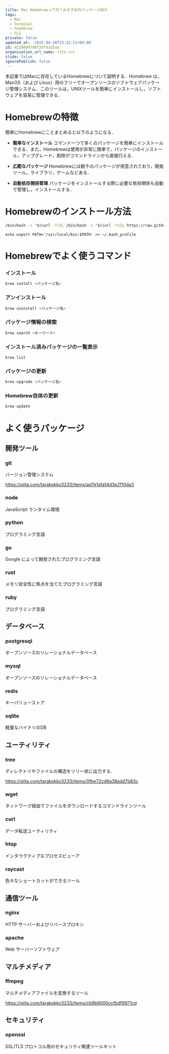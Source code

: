 ```yaml
---
title: Mac Homebrewって何？おすすめのパッケージ紹介
tags:
  - Mac
  - Terminal
  - homebrew
  - CLI
private: false
updated_at: '2025-04-20T23:32:51+09:00'
id: 4220899780f2dfd1d3aa
organization_url_name: rits-rcc
slide: false
ignorePublish: false
---
```

本記事ではMacに存在しているHomebrewについて説明する．Homebrew は，MacOS（および Linux）用のフリーでオープンソースのソフトウェアパッケージ管理システム．このツールは，UNIXツールを簡単にインストールし，ソフトウェアを容易に管理できる．

# Homebrewの特徴
簡単にHomebrewにことまとめると以下のようになる．

- **簡単なインストール** コマンド一つで多くのパッケージを簡単にインストールできる．また，Homebrewは使用が非常に簡単で，パッケージのインストール，アップグレード，削除がコマンドラインから直接行える．

- **広範なパッケージ** Homebrewには数千のパッケージが用意されており，開発ツール，ライブラリ，ゲームなどある．

- **自動依存関係管理** パッケージをインストールする際に必要な依存関係も自動で管理し，インストールする．

# Homebrewのインストール方法
```bash
/bin/bash -c "$(curl -fsSL /bin/bash -c "$(curl -fsSL https://raw.githubusercontent.com/Homebrew/install/HEAD/install.sh)"
```

```
echo export PATH='/usr/local/bin:$PATH' >> ~/.bash_profile
```





# Homebrewでよく使うコマンド
### インストール 
```bash
brew install <パッケージ名>
```

### アンインストール
```bash
brew uninstall <パッケージ名>
```

### パッケージ情報の検索 
```bash
brew search <キーワード>
```

### インストール済みパッケージの一覧表示 
```
brew list
```

### パッケージの更新
```bash
brew upgrade <パッケージ名>
```

### Homebrew自体の更新
```bash
brew update
```

# よく使うパッケージ
## 開発ツール
### git
バージョン管理システム

https://qiita.com/tarakokko3233/items/ad7e1a1a14d3e2f10da3

### node
JavaScript ランタイム環境

### python
プログラミング言語

### go
Google によって開発されたプログラミング言語

### rust
メモリ安全性に焦点を当てたプログラミング言語

### ruby
プログラミング言語

## データベース
### postgresql
オープンソースのリレーショナルデータベース

### mysql
オープンソースのリレーショナルデータベース

### redis
キーバリューストア

### sqlite
軽量なバイナリのDB

## ユーティリティ
### tree 
ディレクトリやファイルの構造をツリー状に出力する．

https://qiita.com/tarakokko3233/items/0fbe72cd6a38add7b83c

### wget
ネットワーク経由でファイルをダウンロードするコマンドラインツール

### curl 
データ転送ユーティリティ

### htop 
インタラクティブなプロセスビューア

### raycast
色々なショートカットができるツール

## 通信ツール
### nginx 
HTTP サーバーおよびリバースプロキシ

### apache 
Web サーバーソフトウェア

## マルチメディア
### ffmpeg 
マルチメディアファイルを変換するツール

https://qiita.com/tarakokko3233/items/cb9b9000ccfbdf9971cd

## セキュリティ
### openssl 
SSL/TLS プロトコル用のセキュリティ関連ツールキット

